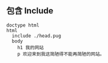 ## 包含 Include

```
doctype html
html
  include ./head.pug
  body
    h1 我的网站
    p 欢迎来到我这简陋得不能再简陋的网站。
```
